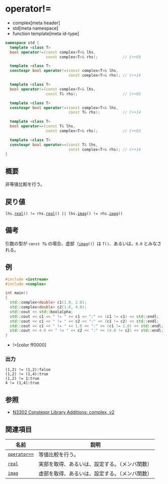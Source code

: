 # operator!=
* complex[meta header]
* std[meta namespace]
* function template[meta id-type]

```cpp
namespace std {
  template <class T>
  bool operator!=(const complex<T>& lhs,
                  const complex<T>& rhs);           // C++03

  template <class T>
  constexpr bool operator!=(const complex<T>& lhs,
                            const complex<T>& rhs); // C++14

  template <class T>
  bool operator!=(const complex<T>& lhs,
                  const T& rhs);                    // C++03

  template <class T>
  constexpr bool operator!=(const complex<T>& lhs,
                            const T& rhs);          // C++14

  template <class T>
  bool operator==(const T& lhs,
                  const complex<T>& rhs);           // C++03

  template <class T>
  constexpr bool operator==(const T& lhs,
                            const complex<T>& rhs); // C++14
}
```

## 概要
非等値比較を行う。


## 戻り値
`lhs.`[`real`](complex/real.md)`() != rhs.`[`real`](complex/real.md)`() || lhs.`[`imag`](complex/imag.md)`() != rhs.`[`imag`](complex/imag.md)`()`


## 備考
引数の型が `const T&` の場合、虚部（[`imag`](imag.md)`()`）は `T()`、あるいは、`0.0` とみなされる。


## 例
```cpp example
#include <iostream>
#include <complex>

int main()
{
  std::complex<double> c1(1.0, 2.0);
  std::complex<double> c2(1.0, 4.0);
  std::cout << std::boolalpha;
  std::cout << c1 << " != " << c1 << ":" << (c1 != c1) << std::endl;
  std::cout << c1 << " != " << c2 << ":" << (c1 != c2) << std::endl;
  std::cout << c1 << " != " << 1.0 << ":" << (c1 != 1.0) << std::endl;
  std::cout << 4.0 << " != " << c2 << ":" << (4.0 != c2) << std::endl;
}
```
* !=[color ff0000]

### 出力
```
(1,2) != (1,2):false
(1,2) != (1,4):true
(1,2) != 1:true
4 != (1,4):true
```


## 参照
- [N3302 Constexpr Library Additions: complex, v2](http://www.open-std.org/jtc1/sc22/wg21/docs/papers/2011/n3302.html)


## 関連項目

| 名前                        | 説明                                           |
|-----------------------------|------------------------------------------------|
| [`operator==`](op_equal.md) | 等値比較を行う。                               |
| [`real`](complex/real.md)   | 実部を取得、あるいは、設定する。（メンバ関数） |
| [`imag`](complex/imag.md)   | 虚部を取得、あるいは、設定する。（メンバ関数） |
